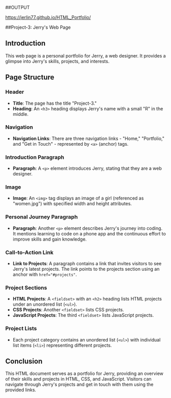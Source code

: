 ##OUTPUT

 https://jerlin77.github.io/HTML_Portfolio/

##Project-3: Jerry's Web Page

## Introduction

This web page is a personal portfolio for Jerry, a web designer. It provides a glimpse into Jerry's skills, projects, and interests.

## Page Structure

### Header

- **Title**: The page has the title "Project-3."
- **Heading**: An `<h3>` heading displays Jerry's name with a small "R" in the middle.

### Navigation

- **Navigation Links**: There are three navigation links - "Home," "Portfolio," and "Get in Touch" - represented by `<a>` (anchor) tags.

### Introduction Paragraph

- **Paragraph**: A `<p>` element introduces Jerry, stating that they are a web designer.

### Image

- **Image**: An `<img>` tag displays an image of a girl (referenced as "women.jpg") with specified width and height attributes.

### Personal Journey Paragraph

- **Paragraph**: Another `<p>` element describes Jerry's journey into coding. It mentions learning to code on a phone app and the continuous effort to improve skills and gain knowledge.

### Call-to-Action Link

- **Link to Projects**: A paragraph contains a link that invites visitors to see Jerry's latest projects. The link points to the projects section using an anchor with `href="#projects"`.

### Project Sections

- **HTML Projects**: A `<fieldset>` with an `<h2>` heading lists HTML projects under an unordered list (`<ul>`).
- **CSS Projects**: Another `<fieldset>` lists CSS projects.
- **JavaScript Projects**: The third `<fieldset>` lists JavaScript projects.

### Project Lists

- Each project category contains an unordered list (`<ul>`) with individual list items (`<li>`) representing different projects.

## Conclusion

This HTML document serves as a portfolio for Jerry, providing an overview of their skills and projects in HTML, CSS, and JavaScript. Visitors can navigate through Jerry's projects and get in touch with them using the provided links.

